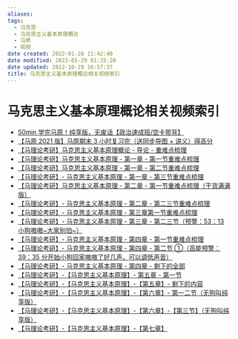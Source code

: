 ```yaml
---
aliases:
tags:
  - 马克思
  - 马克思主义基本原理概论
  - 马原
  - 视频
date created: 2022-01-28 11:42:40
date modified: 2022-01-29 01:25:20
date updated: 2022-10-29 16:57:37
title: 马克思主义基本原理概论相关视频索引
---
```


# 马克思主义基本原理概论相关视频索引

- [50min 学完马原！纯享版，无废话【政治速成班/空卡带背】]
- [【马原 2021 版】马原期末 3 小时复习完（送同步导图 + 讲义）得高分]
- [【马理论考研】马克思主义基本原理概论 - 导论 - 重难点梳理]
- [【马理论考研】马克思主义基本原理 - 第一章 - 第一节重难点梳理]
- [【马理论考研】马克思主义基本原理 - 第一章 - 第二节重难点梳理]
- [【马理论考研】- 马克思主义基本原理 - 第一章 - 第三节重难点梳理]
- [【马理论考研】马克思主义基本原理 - 第二章 - 第一节重难点梳理（干货满满版）]
- [【马理论考研】- 马克思主义基本原理 - 第二章 - 第二三节重难点梳理]
- [【马理论考研】- 马克思主义基本原理 - 第三章第一节重难点梳理]
- [【马理论考研】- 马克思主义基本原理 - 第三章 - 第二三节（预警：53：13 小狗嗷嗷~大家别怕~）]
- [【马理论考研】- 马克思主义基本原理 - 第四章 - 第一节重难点梳理]
- [【马理论考研】- 马克思主义基本原理 - 第四章 - 第二节 ①（高能预警：39：35 分开始小狗回家嗷嗷了好几声，可以调低声音）]
- [【马理论考研】- 马克思主义基本原理 - 第四章 - 剩下的全部]
- [【马理论考研】-【马克思主义基本原理】- 第五章 - 第一节]
- [【马理论考研】-【马克思主义基本原理】-【第五章】- 剩下的内容]
- [【马理论考研】-【马克思主义基本原理】-【第六章】- 第一二节（无狗叫纯享版）]
- [【马理论考研】-【马克思主义基本原理】-【第六章】-【第三节】（无狗叫纯享版）]
- [【马理论考研】-【马克思主义基本原理】-【第七章】]

[50min 学完马原！纯享版，无废话【政治速成班/空卡带背】]: <https://www.bilibili.com/video/BV1K341117Ls?p=1>
[【马原 2021 版】马原期末 3 小时复习完（送同步导图 + 讲义）得高分]: <https://www.bilibili.com/video/BV1LV411Y7c9?spm_id_from=333.999.0.0>
[【马理论考研】马克思主义基本原理概论 - 导论 - 重难点梳理]: <https://www.bilibili.com/video/BV1S5411A7rC?spm_id_from=333.999.0.0>
[【马理论考研】马克思主义基本原理 - 第一章 - 第一节重难点梳理]: <https://www.bilibili.com/video/BV1XK411F7rb?spm_id_from=333.999.0.0>
[【马理论考研】马克思主义基本原理 - 第一章 - 第二节重难点梳理]: <https://www.bilibili.com/video/BV1654y1L7V6?spm_id_from=333.999.0.0>
[【马理论考研】- 马克思主义基本原理 - 第一章 - 第三节重难点梳理]: <https://www.bilibili.com/video/BV1284y1F77G?spm_id_from=333.999.0.0>
[【马理论考研】马克思主义基本原理 - 第二章 - 第一节重难点梳理（干货满满版）]: <https://www.bilibili.com/video/BV1ev411j73Q?spm_id_from=333.999.0.0>
[【马理论考研】- 马克思主义基本原理 - 第二章 - 第二三节重难点梳理]: <https://www.bilibili.com/video/BV1j5411u7GJ?spm_id_from=333.999.0.0>
[【马理论考研】- 马克思主义基本原理 - 第三章第一节重难点梳理]: <https://www.bilibili.com/video/BV1Xh411v7oY?spm_id_from=333.999.0.0>
[【马理论考研】- 马克思主义基本原理 - 第三章 - 第二三节（预警：53：13 小狗嗷嗷~大家别怕~）]: <https://www.bilibili.com/video/BV1m54y1V7mo?spm_id_from=333.999.0.0>
[【马理论考研】- 马克思主义基本原理 - 第四章 - 第一节重难点梳理]: <https://www.bilibili.com/video/BV19B4y1u7F7?spm_id_from=333.999.0.0>
[【马理论考研】- 马克思主义基本原理 - 第四章 - 第二节 ①（高能预警：39：35 分开始小狗回家嗷嗷了好几声，可以调低声音）]: <https://www.bilibili.com/video/BV17V41147z9?spm_id_from=333.999.0.0>
[【马理论考研】- 马克思主义基本原理 - 第四章 - 剩下的全部]: <https://www.bilibili.com/video/BV1Qv411n7sD?spm_id_from=333.999.0.0>
[【马理论考研】-【马克思主义基本原理】- 第五章 - 第一节]: <https://www.bilibili.com/video/BV1to4y1C73m?spm_id_from=333.999.0.0>
[【马理论考研】-【马克思主义基本原理】-【第五章】- 剩下的内容]: <https://www.bilibili.com/video/BV16M4y1K7yW?spm_id_from=333.999.0.0>
[【马理论考研】-【马克思主义基本原理】-【第六章】- 第一二节（无狗叫纯享版）]: <https://www.bilibili.com/video/BV1Th411z77q?spm_id_from=333.999.0.0>
[【马理论考研】-【马克思主义基本原理】-【第六章】-【第三节】（无狗叫纯享版）]: <https://www.bilibili.com/video/BV1S341167PR?spm_id_from=333.999.0.0>
[【马理论考研】-【马克思主义基本原理】-【第七章】]: <https://www.bilibili.com/video/BV18f4y1V72h?spm_id_from=333.999.0.0>

